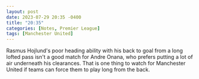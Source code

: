 ```yaml
---
layout: post
date: 2023-07-29 20:35 -0400
title: "20:35"
categories: [Notes, Premier League]
tags: [Manchester United]
---
```


Rasmus Hojlund's poor heading ability with his back to goal from a long lofted pass isn't a good match for Andre Onana, who prefers putting a lot of air underneath his clearances. That is one thing to watch for Manchester United if teams can force them to play long from the back.


